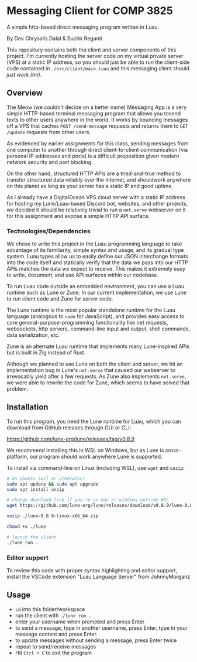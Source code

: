 # Messaging Client for COMP 3825

A simple http-based direct messaging program written in Luau.

By Dev Chrysalis Dalal & Suchir Reganti

This repository contains both the client and server components of this project. I'm currently hosting the server code on my virtual private server (VPS) at a static IP address, so you should just be able to run the client-side code contained in `./src/client/main.luau` and this messaging client should *just work (tm)*.

## Overview

The Meow (we couldn't decide on a better name) Messaging App is a very simple HTTP-based terminal messaging program that allows you tosend texts to other users anywhere in the world. It works by bouncing messages off a VPS that caches `POST /send-message` requests and returns them to `GET /update` requests from other users.

As evidenced by earlier assignments for this class, sending messages from one computer to another through direct client-to-client communication (via personal IP addresses and ports) is a difficult proposition given modern network security and port blocking.

On the other hand, structured HTTP APIs are a tried-and-true method to transfer structured data reliably over the internet, and shouldwork anywhere on this planet as long as your server has a static IP and good uptime.

As I already have a DigitalOcean VPS cloud server with a static IP address for hosting my Lune/Luau-based Discord bot, websites, and other projects, we decided it should be relatively trivial to run a `net.serve` webserver on it for this assignment and expose a simple HTTP API surface.

### Technologies/Dependencies

We chose to write this project in the Luau programming language to take advantage of its familiarity, simple syntax and usage, and its gradual type system.
Luau types allow us to easily define our JSON interchange formats into the code itself and statically verify that the data we pass into our HTTP APIs matches the data we expect to receive.
This makes it extremely easy to write, document, and use API surfaces within our codebase.

To run Luau code outside an embedded environment, you can use a Luau runtime such as Lune or Zune. In our current implementation, we use Lune to run client code and Zune for server code.

The Lune runtime is the most popular standalone runtime for the Luau language (analogous to `node` for JavaScript), and provides easy access to core general-purpose-programming functionality like net requests, websockets, http servers, command-line input and output, shell commands, data serialization, etc.

Zune is an alternate Luau runtime that implements many Lune-inspired APIs but is built in Zig instead of Rust.

Although we planned to use Lune on both the client and server, we hit an implementation bug in Lune's `net.serve` that caused our webserver to irrevocably yield after a few requests. As Zune also implements `net.serve`, we were able to rewrite the code for Zune, which seems to have solved that problem.

## Installation

To run this program, you need the Lune runtime for Luau, which you can download from GitHub releases through GUI or CLI:

https://github.com/lune-org/lune/releases/tag/v0.8.9

We recommend installing this in WSL on Windows, but as Lune is cross-platform, our program should work anywhere Lune is supported.

To install via command-line on Linux (including WSL), use `wget` and `unzip`:

```sh
# on ubuntu (wsl or otherwise)
sudo apt update && sudo apt upgrade
sudo apt install unzip

# change download link if you're on mac or windows outside WSL
wget https://github.com/lune-org/lune/releases/download/v0.8.9/lune-0.8.9-linux-x86_64.zip

unzip ./lune-0.8.9-linux-x86_64.zip

chmod +x ./lune

# launch the client
./lune run .

```

### Editor support

To review this code with proper syntax highlighting and editor support, install the VSCode extension "Luau Language Server" from JohnnyMorganz

## Usage

- `cd` into this folder/workspace
- run the client with `./lune run .`
- enter your username when prompted and press Enter
- to send a message, type in another username, press Enter, type in your message content and press Enter.
- to update messages without sending a message, press Enter twice
- repeat to send/receive messages
- Hit `Ctrl + C` to exit the program
